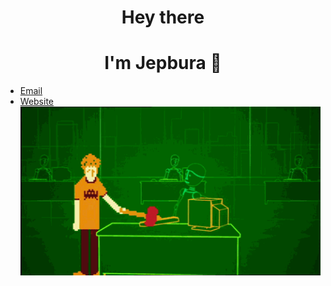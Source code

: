 <h1 align="center">Hey there</h1>
<h1 align="center">I'm Jepbura 👋</h1>

- [Email](mailto:jepbura@gmail.com?subject=Hi "contact with me")
- [Website](https://www.jepbura.ir "www.jepbura.ir")
![](/assets/p.gif)
<!---
<img height="180em" src="https://github-readme-stats.vercel.app/api?username=jepbura&show_icons=true&hide_border=true&&count_private=true&include_all_commits=true" />
![visitors](https://visitor-badge.glitch.me/badge?page_id=page.id)

--->
